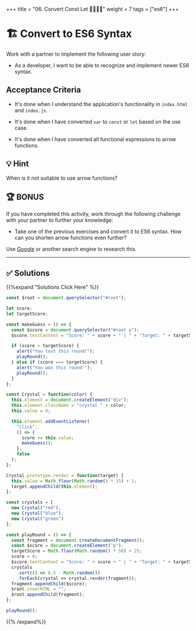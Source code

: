 +++
title = "06. Convert Const Let 👩‍🎓👨‍🎓"
weight = 7
tags = ["es6"] 
+++

# 🏗️ Convert to ES6 Syntax

Work with a partner to implement the following user story:

* As a developer, I want to be able to recognize and implement newer ES6 syntax.

## Acceptance Criteria

* It's done when I understand the application's functionality in `index.html` and `index.js`. 

* It's done when I have converted `var` to `const` or `let` based on the use case.

* It's done when I have converted all functional expressions to arrow functions.

## 💡 Hint

When is it not suitable to use arrow functions?

## 🏆 BONUS

If you have completed this activity, work through the following challenge with your partner to further your knowledge:

* Take one of the previous exercises and convert it to ES6 syntax. How can you shorten arrow functions even further?

Use [Google](https://www.google.com) or another search engine to research this.

---

## ✅ Solutions 
{{%expand "Solutions Click Here" %}}
```js
const $root = document.querySelector("#root");

let score;
let targetScore;

const makeGuess = () => {
  const $score = document.querySelector("#root p");
  $score.textContent = "Score: " + score + " | " + "Target: " + targetScore;

  if (score > targetScore) {
    alert("You lost this round!");
    playRound();
  } else if (score === targetScore) {
    alert("You won this round!");
    playRound();
  }
};

const Crystal = function(color) {
  this.element = document.createElement("div");
  this.element.className = "crystal " + color;
  this.value = 0;

  this.element.addEventListener(
    "click",
    () => {
      score += this.value;
      makeGuess();
    },
    false
  );
};

Crystal.prototype.render = function(target) {
  this.value = Math.floor(Math.random() * 15) + 1;
  target.appendChild(this.element);
};

const crystals = [
  new Crystal("red"),
  new Crystal("blue"),
  new Crystal("green")
];

const playRound = () => {
  const fragment = document.createDocumentFragment();
  const $score = document.createElement("p");
  targetScore = Math.floor(Math.random() * 50) + 25;
  score = 0;
  $score.textContent = "Score: " + score + " | " + "Target: " + targetScore;
  crystals
    .sort(() => 0.5 - Math.random())
    .forEach(crystal => crystal.render(fragment));
  fragment.appendChild($score);
  $root.innerHTML = "";
  $root.appendChild(fragment);
};

playRound();
```
{{% /expand%}}